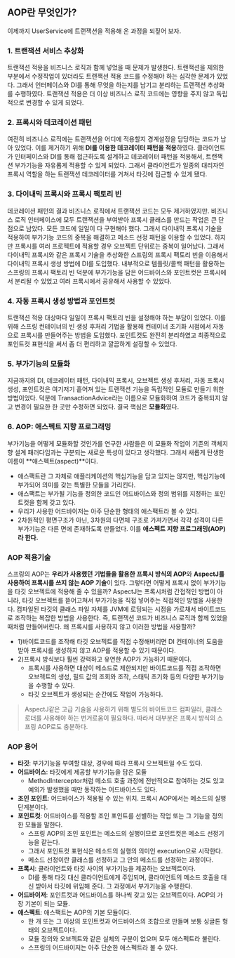 ## AOP란 무엇인가?
이제까지 UserService에 트랜잭션을 적용해 온 과정을 되짚어 보자.

### 1. 트랜잭션 서비스 추상화
트랜잭션 적용을 비즈니스 로직과 함께 넣었을 때 문제가 발생한다. 트랜잭션을 제외한 부분에서 수정작업이 있더라도 트랜잭션 적용 코드를 수정해야 하는 심각한 문제가 있었다. 
그래서 인터페이스와 DI를 통해 무엇을 하는지를 남기고 분리하는 트랜잭션 추상화를 수행하였다. 트랜잭션 적용은 더 이상 비즈니스 로직 코드에는 영향을 주지 않고 독립적으로 변경할 수 있게 되었다.

### 2. 프록시와 데코레이션 패턴
여전히 비즈니스 로직에는 트랜잭션을 어디에 적용할지 경계설정을 담당하는 코드가 남아 있었다. 이를 제거하기 위해 **DI를 이용한 데코레이터 패턴을 적용**하였다. 클라이언트가 인터페이스와 DI를 통해 접근하도록 설계하고 
데코레이터 패턴을 적용해서, 트랜잭션 부가기능을 자유롭게 적용할 수 있게 되었다. 그래서 클라이언트가 일종의 대리자인 프록시 역할을 하는 트랜잭션 데코레이터를 거쳐서 타깃에 접근할 수 있게 됐다.
 
### 3. 다이내믹 프록시와 프록시 팩토리 빈
데코레이션 패턴의 결과 비즈니스 로직에서 트랜잭션 코드는 모두 제거하였지만. 비즈니스 로직 인터페이스에 모두 트랜잭션을 부여받아 프록시 클래스를 만드는 작업은 큰 단점으로 남았다. 모든 코드에 일일이 다 구현해야 했다. 
그래서 다이내믹 프록시 기술을 적용하여 부가기능 코드의 중복을 해결하고 메소드 선정 패턴을 이용할 수 있었다. 하지만 프록시를 여러 프로젝트에 적용할 경우 오브젝트 단위로는 중복이 일어났다. 그래서 다이내믹 프록시와 같은 프록시 기술을 
추상화한 스프링의 프록시 팩토리 빈을 이용해서 다이내믹 프록시 생성 방법에 DI를 도입했다. 내부적으로 템플릿/콜백 패턴을 활용하는 스프링의 프록시 팩토리 빈 덕분에 부가기능을 담은 어드바이스와 포인트컷은 프록시에서 분리될 수 있었고 
여러 프록시에서 공유해서 사용할 수 있었다.

### 4. 자동 프록시 생성 방법과 포인트컷
트랜잭션 적용 대상마다 일일이 프록시 팩토리 빈을 설정해야 하는 부담이 있었다. 이를 위해 스프링 컨테이너의 빈 생성 후처리 기법을 활용해 컨테이너 초기화 시점에서 자동으로 프록시를 만들어주는 방법을 도입했다. 
포인트컷도 완전히 분리하였고 최종적으로 포인트컷 표현식을 써서 좀 더 편리하고 깔끔하게 설정할 수 있었다.

### 5. 부가기능의 모듈화
지금까지의 DI, 데코레이터 패턴, 다이내믹 프록시, 오브젝트 생성 후처리, 자동 프록시 생성, 포인트컷은 여기저기 흩어져 있는 트랜잭션 기능을 독립적인 모듈로 만들기 위한 방법이었다. 덕분에 TransactionAdvice라는 이름으로 
모듈화하여 코드가 중복되지 않고 변경이 필요한 한 곳만 수정하면 되었다. 결국 핵심은 **모듈화**였다.

### 6. AOP: 애스펙트 지향 프로그래밍
부가기능을 어떻게 모듈화할 것인가를 연구한 사람들은 이 모듈화 작업이 기존의 객체지향 설계 패러다임과는 구분되는 새로운 특성이 있다고 생각했다. 그래서 새롭게 탄생한 이름이 **애스펙트(aspect)**이다. 
- 애스팩트란 그 자체로 애플리케이션의 핵심기능을 담고 있지는 않지만, 핵심기능에 부가되어 의미를 갖는 특별한 모듈을 가리킨다.
- 애스팩트는 부가될 기능을 정의한 코드인 어드바이스와 정의 범위를 지정하는 포인트컷을 함께 갖고 있다.
- 우리가 사용한 어드바이저는 아주 단순한 형태의 애스팩트라 볼 수 있다.
- 2차원적인 평면구조가 아닌, 3차원의 다면체 구조로 가져가면서 각각 성격이 다른 부가기능은 다른 면에 존재하도록 만들었다. 이를 **애스펙트 지향 프로그래밍(AOP)라 한다.**

### AOP 적용기술
스프링의 AOP는 **우리가 사용했던 기법들을 활용한 프록시 방식의 AOP**와 **AspectJ를 사용하여 프록시를 쓰지 않는 AOP 기술**이 있다. 그렇다면 어떻게 프록시 없이 부가기능을 타깃 오브젝트에 적용해 줄 수 있을까? 
AspectJ는 프록시처럼 간접적인 방법이 아니라, 타깃 오브젝트를 뜯어고쳐서 부가기능을 직접 넣어주는 직접적인 방법을 사용한다. 컴파일된 타깃의 클래스 파일 자체를  JVM에 로딩되는 시점을 가로채서 바이트코드로 조작하는 복잡한 
방법을 사용한다. 즉, 트랜잭션 코드가 비즈니스 로직과 함께 있었을 때처럼 만들어버린다. 왜 프록시를 사용하지 않고 이러한 방법을 사용할까?
- 1)바이트코드를 조작해 타깃 오브젝트를 직접 수정해버리면 DI 컨테이너의 도움을 받아 프록시를 생성하지 않고 AOP를 적용할 수 있기 때문이다.
- 2)프록시 방식보다 훨씬 강력하고 유연한 AOP가 가능하기 때문이다.
	- 프록시를 사용하면 대상이 메소드로 제한되지만 바이트코드를 직접 조작하면 오브젝트의 생성, 필드 값의 조회와 조작, 스태틱 초기화 등의 다양한 부가기능을 수행할 수 있다.
	- 타깃 오브젝트가 생성되는 순간에도 작업이 가능하다.

>AspectJ같은 고급 기술을 사용하기 위해 별도의 바이트코드 컴파일러, 클래스 로더를 사용해야 하는 번거로움이 필요하다. 따라서 대부분은 프록시 방식의 스프링 AOP로도 충분하다.

### AOP 용어
- **타깃**: 부가기능을 부여할 대상, 경우에 따라 프록시 오브젝트일 수도 있다.
- **어드바이스**: 타깃에게 제공할 부가기능을 담은 모듈
	- MethodInterceptor처럼 메소드 호출 과정에 전반적으로 참여하는 것도 있고 예외가 발생했을 때만 동작하는 어드바이스도 있다.
- **조인 포인트**: 어드바이스가 적용될 수 있는 위치. 프록시 AOP에서는 메소드의 실행 단계분이다.
- **포인트컷**: 어드바이스를 적용할 조인 포인트를 선별하는 작업 또는 그 기능을 정의한 모듈을 말한다.
	- 스프링 AOP의 조인 포인트는 메소드의 실행이므로 포인트컷은 메소드 선정기능을 같는다.
	- 그래서 포인트컷 표현식은 메소드의 실행의 의미인 execution으로 시작한다.
	- 메소드 선정이란 클래스를 선정하고 그 안의 메소드를 선정하는 과정이다.
- **프록시**: 클라이언트와 타깃 사이의 부가기능을 제공하는 오브젝트이다.
	- DI를 통해 타깃 대신 클라이언트에게 주입되며, 클라이언트의 메소드 호출을 대신 받아서 타깃에 위임해 준다. 그 과정에서 부가기능을 수행한다.
- **어드바이저**: 포인트컷과 어드바이스를 하나씩 갖고 있는 오브젝트이다. AOP의 가장 기본이 되는 모듈.
- **애스펙트**: 애스팩트는 AOP의 기본 모듈이다.
	- 한 개 또는 그 이상의 포인트컷과 어드바이스의 조합으로 만들며 보통 싱글톤 형태의 오브젝트이다.
	- 모듈 정의와 오브젝트와 같은 실체의 구분이 없으며 모두 애스펙트라 불린다.
	- 스프링의 어드바이저는 아주 단순한 애스펙트라 볼 수 있다.

